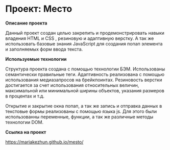 # Проект: Место

**Описание проекта**

Данный проект создан  целью закрепить и продемонстрировать навыки владения HTML и CSS , резиновую и адаптивную верстку. А так же использовать базовые знания JavaScript для создания попап элемента и заполняемых форм ввода текста. 


**Используемые технологии**

Структура проекта создана с помощью технологии БЭМ. Использованы семантически правильные теги. Адаптивность реализована с помощью использования медиазапросов на брейкпоинтах. Резиновость верстки достигается за счет использования относительных величин, максимальной или минимальной ширины объектов, указания размеров в процентах и т.д. 

Открытие и закрытие окна попап, а так же запись и отправка данных в текстовые формы реализованы с помощью языка js. Для этого были использованны переменные, функции, а так же различные методы технологии DOM. 

**Ссылка на проект**

https://mariakezhun.github.io/mesto/